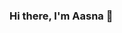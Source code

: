 ### Hi there, I'm Aasna 👋

<!--
**Aasna-S/Aasna-S** is a ✨ _special_ ✨ repository because its `README.md` (this file) appears on your GitHub profile.


🎓 I’m a Masters in Management and Analytics student at McGill University
🫀 I am passionate about utilizing my background in science and healthcare background to develop data-driven projects that blend scientific insight with advanced analytics.
📫 Connect with me at: https://www.linkedin.com/in/aasna-shah/ 
-->
